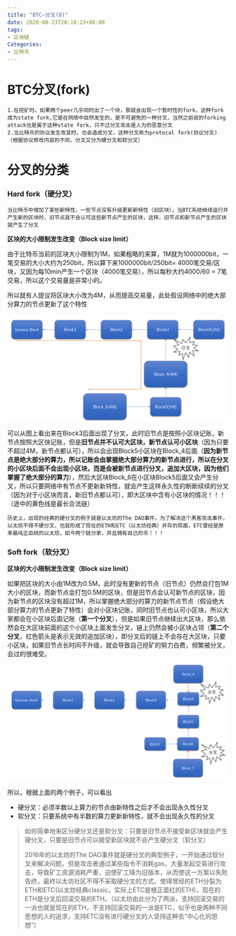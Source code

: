 ```yaml
---
title: "BTC—分叉(8)"
date: 2020-08-23T20:10:23+08:00
tags:
- 区块链
Categories:
- 比特币
---
```


# BTC分叉(fork)

```什么是分叉？何时出现分叉
1.在挖矿时。如果两个peer几乎同时出了一个块，那就会出现一个暂时性的fork，这种fork成为state fork,它是在网络中自然发生的，是不可避免的一种分叉，当然之前说的forking attack也是属于这种state fork，只不过分叉攻击是人为的恶意分叉
2.当比特币的协议发生改变时，也会造成分叉，这种分叉称为protocal fork(协议分叉)
（根据协议修改内容的不同，分叉又分为硬分叉和软分叉）
```



# 分叉的分类

### Hard fork（硬分叉）

`当比特币中增加了某些新特性，一些节点没有升级更新新特性（旧区块），当BTC系统继续运行并产生新的区块时，旧节点就不会认可这些新节点产生的区块，这样，旧节点和新节点产生的区块就产生了分叉`

**区块的大小限制发生改变（Block size limit）**

由于比特币当前的区块大小限制为1M，如果粗略的来算，1M就为1000000bit，一笔交易的大小大约为250bit，所以算下来1000000bit/250bit= 4000笔交易/区块，又因为每10min产生一个区块（4000笔交易），所以每秒大约4000/60 = 7笔交易，所以这个交易量是非常小的。

所以就有人提议将区块大小改为4M，从而提高交易量，此处假设网络中的绝大部分算力的节点更新了这个特性

![硬分叉](/image/BTC/hardforking.png)

可以从图上看出来在Block3后面出现了分叉，此时旧节点是按照小区块记账，新节点按照大区快记账，但是**旧节点并不认可大区块，新节点认可小区块**（因为只要不超过4M，新节点都认可），所以会出现Block5小区块在Block_4后面（**因为新节点是绝大部分的算力，所以记账会由掌握绝大部分算力的新节点进行，所以在分叉的小区块后面不会出现小区块，而是会被新节点进行分叉，追加大区块，因为他们掌握了绝大部分的算力**），然后大区块Block_6在小区块Block5后面又会产生分叉，所以只要网络中有节点不更新新特性，就会产生这样永久性的断断续续的分叉（因为对于小区块而言，新旧节点都认可），即大区块中含有小区块的情况！！！（途中的黄色线是最长合法链）

`历史上，出现的经典的硬分叉的例子就是以太坊的The DAO事件，为了解决这个黑客攻击事件，以太坊不得不硬分叉，也就形成了现在的ETH和ETC（以太坊经典）并存的局面，ETC曾经是原来最纯正血统的以太坊，如今两个链分家，并且拥有自己的币！！！`



### Soft fork（软分叉）

**区块的大小限制发生改变（Block size limit）**

如果把区块的大小由1M改为0.5M，此时没有更新的节点（旧节点）仍然会打包1M大小的区块，而新节点会打包0.5M的区块，但是旧节点会认可新节点的区块，因为新节点的区块没有超过1M，所以掌握绝大部分的算力的新节点节点（假设绝大部分算力的节点更新了特性）会对小区块记账，同时旧节点也认可小区块，所以大家都会在小区块后面记账（**第一个分叉**），但是如果旧节点继续出大区块，那么依然会在大区块前面的这个小区块上面发生分叉，链上仍然会被小区块占领（**第二个分叉**，红色箭头是表示无效的追加区块），即分叉后的链上不会存在大区块，只要小区块，如果旧节点长时间不升级，就会导致自己挖矿的努力白费，频繁被分叉，会过的很难受。

![软分叉](/image/BTC/softforking.png)

所以，根据上面的两个例子，可以看出

- 硬分叉：必须半数以上算力的节点由新特性之后才不会出现永久性分叉
- 软分叉：只要系统中有半数的算力更新新特性，就不会出现永久性的分叉



> 如何简单地来区分硬分叉还是软分叉：只要是旧节点不接受新区块就会产生硬分叉，只要是旧节点可以接受新区块就不会产生硬分叉（软分叉）
>
> 2016年的以太坊的The DAO事件就是硬分叉的典型例子，一开始通过软分叉来解决问题，但是攻击者通过某些指令不消耗gas，大量发起交易进行攻击，导致矿工资源消耗严重，迫使矿工降为旧版本，从而使这一方案以失败告终，最终以太坊社区不得不采取硬分叉的方式，使得曾经的ETH分裂为ETH和ETC(以太坊经典classic，实际上ETC是根正苗红的ETH)，现在的ETH是分叉后回滚交易的ETH。（以太坊由此分为了两派，支持回滚交易的一派也就是现在的ETH，不支持回滚交易的一派是ETC，似乎也是两种不同思想的人的追求，支持ETC没有进行硬分叉的人坚持这种去“中心化的思想”）